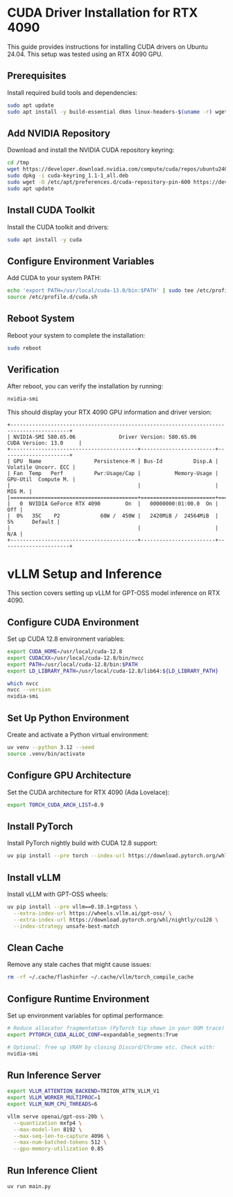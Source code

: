 # CUDA Driver Installation for RTX 4090

This guide provides instructions for installing CUDA drivers on Ubuntu 24.04. This setup was tested using an RTX 4090 GPU.

## Prerequisites

Install required build tools and dependencies:

```bash
sudo apt update
sudo apt install -y build-essential dkms linux-headers-$(uname -r) wget gnupg
```

## Add NVIDIA Repository

Download and install the NVIDIA CUDA repository keyring:

```bash
cd /tmp
wget https://developer.download.nvidia.com/compute/cuda/repos/ubuntu2404/x86_64/cuda-keyring_1.1-1_all.deb
sudo dpkg -i cuda-keyring_1.1-1_all.deb
sudo wget -O /etc/apt/preferences.d/cuda-repository-pin-600 https://developer.download.nvidia.com/compute/cuda/repos/ubuntu2404/x86_64/cuda-ubuntu2404.pin
sudo apt update
```

## Install CUDA Toolkit

Install the CUDA toolkit and drivers:

```bash
sudo apt install -y cuda
```

## Configure Environment Variables

Add CUDA to your system PATH:

```bash
echo 'export PATH=/usr/local/cuda-13.0/bin:$PATH' | sudo tee /etc/profile.d/cuda.sh
source /etc/profile.d/cuda.sh
```

## Reboot System

Reboot your system to complete the installation:

```bash
sudo reboot
```

## Verification

After reboot, you can verify the installation by running:
```bash
nvidia-smi
```

This should display your RTX 4090 GPU information and driver version:

```
+-----------------------------------------------------------------------------------------+
| NVIDIA-SMI 580.65.06              Driver Version: 580.65.06      CUDA Version: 13.0     |
+-----------------------------------------+------------------------+----------------------+
| GPU  Name                 Persistence-M | Bus-Id          Disp.A | Volatile Uncorr. ECC |
| Fan  Temp   Perf          Pwr:Usage/Cap |           Memory-Usage | GPU-Util  Compute M. |
|                                         |                        |               MIG M. |
|=========================================+========================+======================|
|   0  NVIDIA GeForce RTX 4090        On  |   00000000:01:00.0  On |                  Off |
|  0%   35C    P2             60W /  450W |   2420MiB /  24564MiB  |      5%      Default |
|                                         |                        |                  N/A |
+-----------------------------------------+------------------------+----------------------+
```

# vLLM Setup and Inference

This section covers setting up vLLM for GPT-OSS model inference on RTX 4090.

## Configure CUDA Environment

Set up CUDA 12.8 environment variables:

```bash
export CUDA_HOME=/usr/local/cuda-12.8
export CUDACXX=/usr/local/cuda-12.8/bin/nvcc
export PATH=/usr/local/cuda-12.8/bin:$PATH
export LD_LIBRARY_PATH=/usr/local/cuda-12.8/lib64:${LD_LIBRARY_PATH}

which nvcc
nvcc --version
nvidia-smi
```

## Set Up Python Environment

Create and activate a Python virtual environment:

```bash
uv venv --python 3.12 --seed
source .venv/bin/activate
```

## Configure GPU Architecture

Set the CUDA architecture for RTX 4090 (Ada Lovelace):

```bash
export TORCH_CUDA_ARCH_LIST=8.9
```

## Install PyTorch

Install PyTorch nightly build with CUDA 12.8 support:

```bash
uv pip install --pre torch --index-url https://download.pytorch.org/whl/nightly/cu128
```

## Install vLLM

Install vLLM with GPT-OSS wheels:

```bash
uv pip install --pre vllm==0.10.1+gptoss \
  --extra-index-url https://wheels.vllm.ai/gpt-oss/ \
  --extra-index-url https://download.pytorch.org/whl/nightly/cu128 \
  --index-strategy unsafe-best-match
```

## Clean Cache

Remove any stale caches that might cause issues:

```bash
rm -rf ~/.cache/flashinfer ~/.cache/vllm/torch_compile_cache
```

## Configure Runtime Environment

Set up environment variables for optimal performance:

```bash
# Reduce allocator fragmentation (PyTorch tip shown in your OOM trace)
export PYTORCH_CUDA_ALLOC_CONF=expandable_segments:True

# Optional: free up VRAM by closing Discord/Chrome etc. Check with:
nvidia-smi
```

## Run Inference Server

```bash
export VLLM_ATTENTION_BACKEND=TRITON_ATTN_VLLM_V1
export VLLM_WORKER_MULTIPROC=1
export VLLM_NUM_CPU_THREADS=6

vllm serve openai/gpt-oss-20b \
  --quantization mxfp4 \
  --max-model-len 8192 \
  --max-seq-len-to-capture 4096 \
  --max-num-batched-tokens 512 \
  --gpu-memory-utilization 0.85
```

## Run Inference Client

```bash
uv run main.py
```
